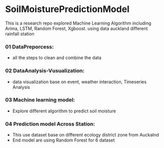 # SoilMoisturePredictionModel
This is a research repo explored Machine Learning Algorithm including Arima, LSTM, Random Forest, Xgboost. 
using data auckland different rainfall station

### 01 DataPreporcess: 
-   all the steps to clean and combine the data

### 02 DataAnalysis-Vusualization: 
-  data visualization base on event, weather interaction, Timeseries Analysis

### 03 Machine learning model: 
- Explore different algorithm to predict soil moisture

### 04 Prediction model Across Station: 
- This use dataset base on different ecology district zone from Auckalnd
- End model are using Random Forest for 6 dataset


